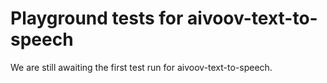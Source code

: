 # Playground tests for aivoov-text-to-speech
We are still awaiting the first test run for aivoov-text-to-speech.
